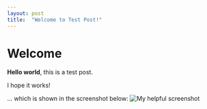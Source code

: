 ```yaml
---
layout: post
title:  "Welcome to Test Post!"
---
```


# Welcome

**Hello world**, this is a test post.

I hope it works!

... which is shown in the screenshot below:
![My helpful screenshot](/assets/test-screenshot.jpg)
